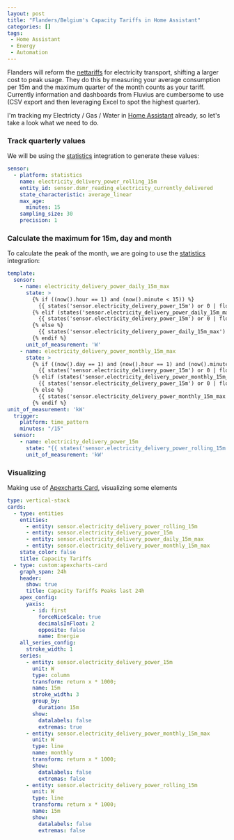 ```yaml
---
layout: post
title: "Flanders/Belgium's Capacity Tariffs in Home Assistant"
categories: []
tags:
 - Home Assistant
 - Energy
 - Automation
---
```


Flanders will reform the [nettariffs](https://www.vreg.be/nl/wat-zijn-de-nieuwe-nettarieven-en-hoe-worden-ze-berekend) for electricity transport, shifting a larger cost to peak usage. They do this by measuring your average consumption per 15m and the maximum quarter of the month counts as your tariff. Currently information and dashboards from Fluvius are cumbersome to use (CSV export and then leveraging Excel to spot the highest quarter).

I'm tracking my Electricty / Gas / Water in [Home Assistant](https://home-assistant.io/) already, so let's take a look what we need to do.

### Track quarterly values

We will be using the [statistics](https://www.home-assistant.io/integrations/statistics/) integration to generate these values:

```yaml
sensor:
  - platform: statistics
    name: electricity_delivery_power_rolling_15m
    entity_id: sensor.dsmr_reading_electricity_currently_delivered
    state_characteristic: average_linear
    max_age:
      minutes: 15
    sampling_size: 30
    precision: 1
```

### Calculate the maximum for 15m, day and month

To calculate the peak of the month, we are going to use the [statistics](https://www.home-assistant.io/integrations/statistics) integration:

```yaml
template:
  sensor:
    - name: electricity_delivery_power_daily_15m_max
      state: >
        {% if ((now().hour == 1) and (now().minute < 15)) %}
          {{ states('sensor.electricity_delivery_power_15m') or 0 | float }}
        {% elif (states('sensor.electricity_delivery_power_daily_15m_max') or 0 | float < states('sensor.electricity_delivery_power_15m') or 0 | float) %}
          {{ states('sensor.electricity_delivery_power_15m') or 0 | float }}
        {% else %}
          {{ states('sensor.electricity_delivery_power_daily_15m_max') or 0 | float }} 
        {% endif %}
      unit_of_measurement: 'W'
    - name: electricity_delivery_power_monthly_15m_max
      state: >
        {% if ((now().day == 1) and (now().hour == 1) and (now().minute < 15)) %}
          {{ states('sensor.electricity_delivery_power_15m') or 0 | float }}
        {% elif (states('sensor.electricity_delivery_power_monthly_15m_max') or 0 | float < states('sensor.electricity_delivery_power_15m') or 0 | float) %}
          {{ states('sensor.electricity_delivery_power_15m') or 0 | float }}
        {% else %}
          {{ states('sensor.electricity_delivery_power_monthly_15m_max') or 0 | float }} 
        {% endif %}
unit_of_measurement: 'kW'
  trigger:
    platform: time_pattern
    minutes: "/15"
  sensor:
    - name: electricity_delivery_power_15m
      state: "{{ states('sensor.electricity_delivery_power_rolling_15m') }}"
      unit_of_measurement: 'kW'
```

### Visualizing

Making use of [Apexcharts Card](https://github.com/RomRider/apexcharts-card), visualizing some elements 

```yaml
type: vertical-stack
cards:
  - type: entities
    entities:
      - entity: sensor.electricity_delivery_power_rolling_15m
      - entity: sensor.electricity_delivery_power_15m
      - entity: sensor.electricity_delivery_power_daily_15m_max
      - entity: sensor.electricity_delivery_power_monthly_15m_max
    state_color: false
    title: Capacity Tariffs
  - type: custom:apexcharts-card
    graph_span: 24h
    header:
      show: true
      title: Capacity Tariffs Peaks last 24h
    apex_config:
      yaxis:
        - id: first
          forceNiceScale: true
          decimalsInFloat: 2
          opposite: false
          name: Energie
    all_series_config:
      stroke_width: 1
    series:
      - entity: sensor.electricity_delivery_power_15m
        unit: W
        type: column
        transform: return x * 1000;
        name: 15m
        stroke_width: 3
        group_by:
          duration: 15m
        show:
          datalabels: false
          extremas: true
      - entity: sensor.electricity_delivery_power_monthly_15m_max
        unit: W
        type: line
        name: monthly
        transform: return x * 1000;
        show:
          datalabels: false
          extremas: false
      - entity: sensor.electricity_delivery_power_rolling_15m
        unit: W
        type: line
        transform: return x * 1000;
        name: 15m
        show:
          datalabels: false
          extremas: false
```